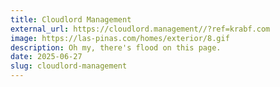 ```yaml
---
title: Cloudlord Management
external_url: https://cloudlord.management//?ref=krabf.com
image: https://las-pinas.com/homes/exterior/8.gif
description: Oh my, there's flood on this page.
date: 2025-06-27
slug: cloudlord-management
---
```

